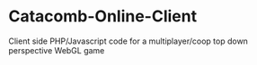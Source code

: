 # Catacomb-Online-Client
 Client side PHP/Javascript code for a multiplayer/coop top down perspective WebGL game
